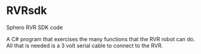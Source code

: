 # RVRsdk
 Sphero RVR SDK code

A C# program that exercises the many functions that the RVR robot can do.
All that is needed is a 3 volt serial cable to connect to the RVR.
